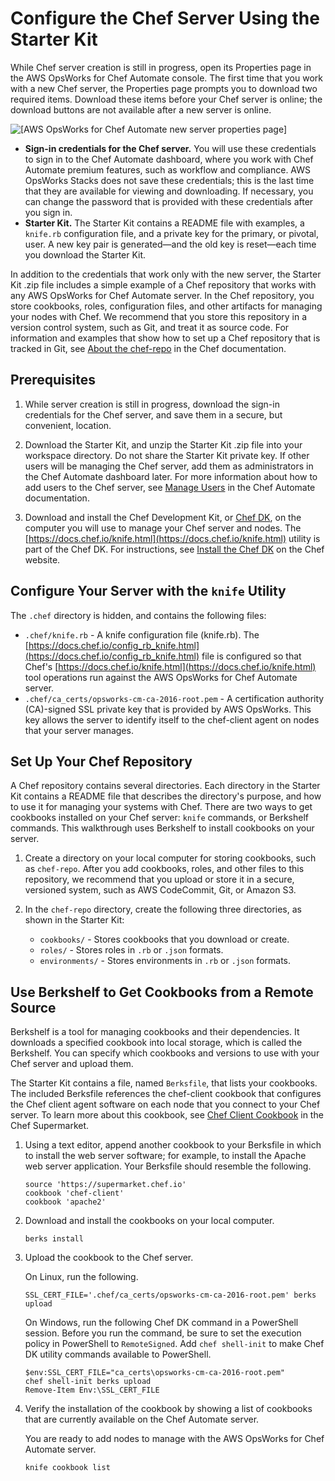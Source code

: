 # Configure the Chef Server Using the Starter Kit<a name="opscm-starterkit"></a>

While Chef server creation is still in progress, open its Properties page in the AWS OpsWorks for Chef Automate console\. The first time that you work with a new Chef server, the Properties page prompts you to download two required items\. Download these items before your Chef server is online; the download buttons are not available after a new server is online\.

![\[AWS OpsWorks for Chef Automate new server properties page\]](http://docs.aws.amazon.com/opsworks/latest/userguide/images/opscm_serverpropsdownload.png)
+ **Sign\-in credentials for the Chef server\.** You will use these credentials to sign in to the Chef Automate dashboard, where you work with Chef Automate premium features, such as workflow and compliance\. AWS OpsWorks Stacks does not save these credentials; this is the last time that they are available for viewing and downloading\. If necessary, you can change the password that is provided with these credentials after you sign in\.
+ **Starter Kit\.** The Starter Kit contains a README file with examples, a `knife.rb` configuration file, and a private key for the primary, or pivotal, user\. A new key pair is generated—and the old key is reset—each time you download the Starter Kit\.

In addition to the credentials that work only with the new server, the Starter Kit \.zip file includes a simple example of a Chef repository that works with any AWS OpsWorks for Chef Automate server\. In the Chef repository, you store cookbooks, roles, configuration files, and other artifacts for managing your nodes with Chef\. We recommend that you store this repository in a version control system, such as Git, and treat it as source code\. For information and examples that show how to set up a Chef repository that is tracked in Git, see [About the chef\-repo](https://docs.chef.io/chef_repo.html) in the Chef documentation\.

## Prerequisites<a name="finish-server-prereqs"></a>

1. While server creation is still in progress, download the sign\-in credentials for the Chef server, and save them in a secure, but convenient, location\.

1. Download the Starter Kit, and unzip the Starter Kit \.zip file into your workspace directory\. Do not share the Starter Kit private key\. If other users will be managing the Chef server, add them as administrators in the Chef Automate dashboard later\. For more information about how to add users to the Chef server, see [Manage Users](https://docs.chef.io/delivery_users_and_roles.html#manage-users) in the Chef Automate documentation\.

1. Download and install the Chef Development Kit, or [Chef DK](https://downloads.chef.io/chef-dk), on the computer you will use to manage your Chef server and nodes\. The [https://docs.chef.io/knife.html](https://docs.chef.io/knife.html) utility is part of the Chef DK\. For instructions, see [Install the Chef DK](https://docs.chef.io/release/devkit/install_dk.html) on the Chef website\.

## Configure Your Server with the `knife` Utility<a name="w4ab1b9c21c11c13"></a>

The `.chef` directory is hidden, and contains the following files: 
+ `.chef/knife.rb` \- A knife configuration file \(knife\.rb\)\. The [https://docs.chef.io/config_rb_knife.html](https://docs.chef.io/config_rb_knife.html) file is configured so that Chef's [https://docs.chef.io/knife.html](https://docs.chef.io/knife.html) tool operations run against the AWS OpsWorks for Chef Automate server\. 
+ `.chef/ca_certs/opsworks-cm-ca-2016-root.pem` \- A certification authority \(CA\)\-signed SSL private key that is provided by AWS OpsWorks\. This key allows the server to identify itself to the chef\-client agent on nodes that your server manages\.

## Set Up Your Chef Repository<a name="w4ab1b9c21c11c15"></a>

A Chef repository contains several directories\. Each directory in the Starter Kit contains a README file that describes the directory's purpose, and how to use it for managing your systems with Chef\. There are two ways to get cookbooks installed on your Chef server: `knife` commands, or Berkshelf commands\. This walkthrough uses Berkshelf to install cookbooks on your server\.

1. Create a directory on your local computer for storing cookbooks, such as `chef-repo`\. After you add cookbooks, roles, and other files to this repository, we recommend that you upload or store it in a secure, versioned system, such as AWS CodeCommit, Git, or Amazon S3\.

1. In the `chef-repo` directory, create the following three directories, as shown in the Starter Kit:
   + `cookbooks/` \- Stores cookbooks that you download or create\.
   + `roles/` \- Stores roles in `.rb` or `.json` formats\.
   + `environments/` \- Stores environments in `.rb` or `.json` formats\.

## Use Berkshelf to Get Cookbooks from a Remote Source<a name="opscm-berkshelf"></a>

Berkshelf is a tool for managing cookbooks and their dependencies\. It downloads a specified cookbook into local storage, which is called the Berkshelf\. You can specify which cookbooks and versions to use with your Chef server and upload them\.

The Starter Kit contains a file, named `Berksfile`, that lists your cookbooks\. The included Berksfile references the chef\-client cookbook that configures the Chef client agent software on each node that you connect to your Chef server\. To learn more about this cookbook, see [Chef Client Cookbook](https://supermarket.chef.io/cookbooks/chef-client) in the Chef Supermarket\.

1. Using a text editor, append another cookbook to your Berksfile in which to install the web server software; for example, to install the Apache web server application\. Your Berksfile should resemble the following\.

   ```
   source 'https://supermarket.chef.io'
   cookbook 'chef-client'
   cookbook 'apache2'
   ```

1. Download and install the cookbooks on your local computer\.

   ```
   berks install
   ```

1. Upload the cookbook to the Chef server\.

   On Linux, run the following\.

   ```
   SSL_CERT_FILE='.chef/ca_certs/opsworks-cm-ca-2016-root.pem' berks upload
   ```

   On Windows, run the following Chef DK command in a PowerShell session\. Before you run the command, be sure to set the execution policy in PowerShell to `RemoteSigned`\. Add `chef shell-init` to make Chef DK utility commands available to PowerShell\.

   ```
   $env:SSL_CERT_FILE="ca_certs\opsworks-cm-ca-2016-root.pem"
   chef shell-init berks upload
   Remove-Item Env:\SSL_CERT_FILE
   ```

1. Verify the installation of the cookbook by showing a list of cookbooks that are currently available on the Chef Automate server\.

   You are ready to add nodes to manage with the AWS OpsWorks for Chef Automate server\.

   ```
   knife cookbook list
   ```